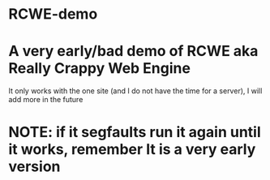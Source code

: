 # RCWE-demo
# A very early/bad demo of RCWE aka Really Crappy Web Engine
It only works with the one site (and I do not have the time for a server), I will add more in the future
# NOTE: if it segfaults run it again until it works, remember It is a very early version
